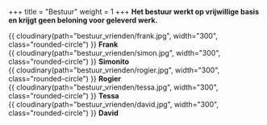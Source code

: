 +++
title = "Bestuur"
weight = 1
+++
**Het bestuur werkt op vrijwillige basis en krijgt geen beloning voor geleverd werk.**
<div class="row">
    <div class="col-6">
    {{ cloudinary(path="bestuur_vrienden/frank.jpg", width="300", class="rounded-circle") }}
    <b>Frank</b>
    </div>
    <div class="col-6">
    {{ cloudinary(path="bestuur_vrienden/simon.jpg", width="300", class="rounded-circle") }}
    <b>Simonito</b>
    </div>
    <div class="col-6">
    {{ cloudinary(path="bestuur_vrienden/rogier.jpg", width="300", class="rounded-circle") }}
    <b>Rogier</b>
    </div>
    <div class="col-6">
    {{ cloudinary(path="bestuur_vrienden/tessa.jpg", width="300", class="rounded-circle") }}
    <b>Tessa</b>
    </div>
    <div class="col-6">
    {{ cloudinary(path="bestuur_vrienden/david.jpg", width="300", class="rounded-circle") }}
    <b>David</b>
    </div>
</div>